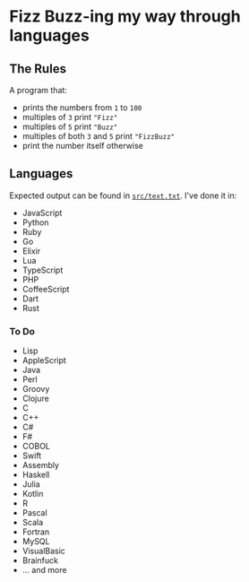 # Fizz Buzz-ing my way through languages

## The Rules

A program that:

- prints the numbers from `1` to `100`
- multiples of `3` print `"Fizz"`
- multiples of `5` print `"Buzz"`
- multiples of both `3` and `5` print `"FizzBuzz"`
- print the number itself otherwise

## Languages

Expected output can be found in [`src/text.txt`](src/text.txt). I've done it in:

- JavaScript
- Python
- Ruby
- Go
- Elixir
- Lua
- TypeScript
- PHP
- CoffeeScript
- Dart
- Rust

### To Do

- Lisp
- AppleScript
- Java
- Perl
- Groovy
- Clojure
- C
- C++
- C#
- F#
- COBOL
- Swift
- Assembly
- Haskell
- Julia
- Kotlin
- R
- Pascal
- Scala
- Fortran
- MySQL
- VisualBasic
- Brainfuck
- ... and more
